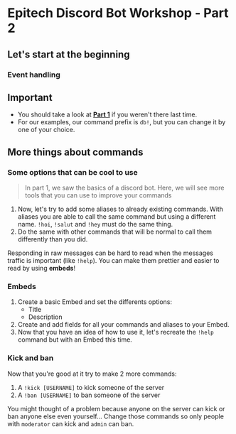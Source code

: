 # Epitech Discord Bot Workshop - Part 2

## Let's start at the beginning
### Event handling
## Important

* You should take a look at [**Part 1**](Part1_basics.md) if you weren't there last time.
* For our examples, our command prefix is `db!`, but you can change it by one of your choice.

## More things about commands
### Some options that can be cool to use
> In part 1, we saw the basics of a discord bot. Here, we will see more tools that you can use to improve your commands

 1) Now, let's try to add some aliases to already existing commands. With aliases you are able to call the same command but using a different name. `!hoi`, `!salut` and `!hey` must do the same thing.
 2) Do the same with other commands that will be normal to call them differently than you did.
 
 
Responding in raw messages can be hard to read when the messages traffic is important (like `!help`). You can make them prettier and easier to read by using **embeds**!

### Embeds

1) Create a basic Embed and set the differents options:
    * Title
    * Description
1) Create and add fields for all your commands and aliases to your Embed.
1) Now that you have an idea of how to use it, let's recreate the `!help` command but with an Embed this time.

### Kick and ban

Now that you're good at it try to make 2 more commands:

1) A `!kick [USERNAME]` to kick someone of the server
1) A `!ban [USERNAME]` to ban someone of the server

You might thought of a problem because anyone on the server can kick or ban anyone else even yourself...
Change those commands so only people with `moderator` can kick and `admin` can ban.
